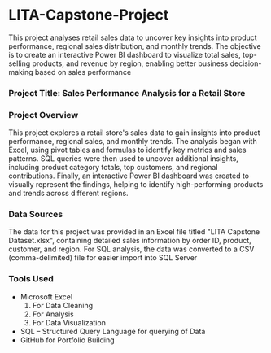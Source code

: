 # LITA-Capstone-Project
This project analyses retail sales data to uncover key insights into product performance, regional sales distribution, and monthly trends. The objective is to create an interactive Power BI dashboard to visualize total sales, top-selling products, and revenue by region, enabling better business decision-making based on sales performance

### Project Title: Sales Performance Analysis for a Retail Store

### Project Overview
This project explores a retail store's sales data to gain insights into product performance, regional sales, and monthly trends. The analysis began with Excel, using pivot tables and formulas to identify key metrics and sales patterns. SQL queries were then used to uncover additional insights, including product category totals, top customers, and regional contributions. Finally, an interactive Power BI dashboard was created to visually represent the findings, helping to identify high-performing products and trends across different regions.

### Data Sources
The data for this project was provided in an Excel file titled "LITA Capstone Dataset.xlsx", containing detailed sales information by order ID, product, customer, and region. For SQL analysis, the data was converted to a CSV (comma-delimited) file for easier import into SQL Server

### Tools Used
- Microsoft Excel 
  1. For Data Cleaning
  2. For Analysis
  3. For Data Visualization
- SQL – Structured Query Language for querying of Data
- GitHub for Portfolio Building
